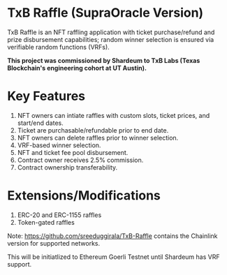 # TxB Raffle (SupraOracle Version)

TxB Raffle is an NFT raffling application with ticket purchase/refund and prize disbursement capabilities; random winner selection is ensured via verifiable random functions (VRFs).

**This project was commissioned by Shardeum to TxB Labs (Texas Blockchain's engineering cohort at UT Austin).**

# Key Features

1. NFT owners can intiate raffles with custom slots, ticket prices, and start/end dates.
2. Ticket are purchasable/refundable prior to end date.
3. NFT owners can delete raffles prior to winner selection.
4. VRF-based winner selection.
5. NFT and ticket fee pool disbursement.
6. Contract owner receives 2.5% commission.
7. Contract ownership transferability.

# Extensions/Modifications

1. ERC-20 and ERC-1155 raffles
2. Token-gated raffles

Note: https://github.com/sreeduggirala/TxB-Raffle contains the Chainlink version for supported networks.

This will be initiatlized to Ethereum Goerli Testnet until Shardeum has VRF support.
